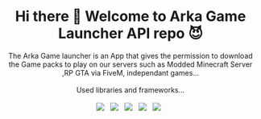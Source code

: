 <h1 align='center'>
  Hi there 👋 Welcome to Arka Game Launcher API repo 😈
</h1>

<p align='center'>
  The Arka Game launcher is an App that gives the permission to download the Game packs to play on our servers such as Modded Minecraft Server ,RP GTA via FiveM, independant games...
  <br /><br />
  Used libraries and frameworks...
  <br /><br />
  <img src="https://img.shields.io/badge/Node.js-339933?style=for-the-badge&logo=nodedotjs&logoColor=white" />&nbsp;&nbsp;
  <img src="https://img.shields.io/badge/JavaScript-323330?style=for-the-badge&logo=javascript&logoColor=F7DF1E" />&nbsp;&nbsp;
  <img src="https://img.shields.io/badge/json-5E5C5C?style=for-the-badge&logo=json&logoColor=white" />&nbsp;&nbsp;
  <img src="https://img.shields.io/badge/Express%20js-000000?style=for-the-badge&logo=express&logoColor=white" />&nbsp;&nbsp;
  <img src="https://img.shields.io/badge/eslint-3A33D1?style=for-the-badge&logo=eslint&logoColor=white" />&nbsp;&nbsp;
</p>